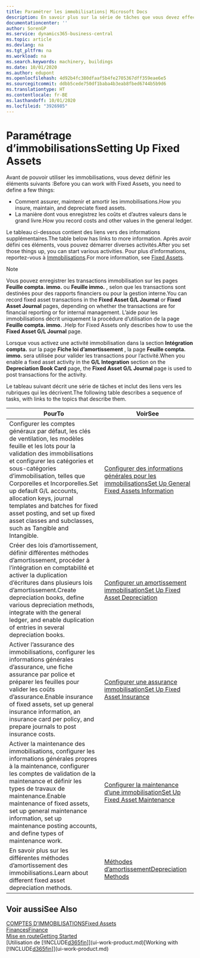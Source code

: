 ```yaml
---
title: Paramétrer les immobilisations| Microsoft Docs
description: En savoir plus sur la série de tâches que vous devez effectuer pour configurer les immobilisations, telles que les machines ou les bâtiments.
documentationcenter: ''
author: SorenGP
ms.service: dynamics365-business-central
ms.topic: article
ms.devlang: na
ms.tgt_pltfrm: na
ms.workload: na
ms.search.keywords: machinery, buildings
ms.date: 10/01/2020
ms.author: edupont
ms.openlocfilehash: 4d92b4fc380dfaaf5b4fe2705367dff359eae6e5
ms.sourcegitcommit: ddbb5cede750df1baba4b3eab8fbed6744b5b9d6
ms.translationtype: HT
ms.contentlocale: fr-BE
ms.lasthandoff: 10/01/2020
ms.locfileid: "3926985"
---
```

# <a name="setting-up-fixed-assets"></a><span data-ttu-id="9f3f0-103">Paramétrage d’immobilisations</span><span class="sxs-lookup"><span data-stu-id="9f3f0-103">Setting Up Fixed Assets</span></span>
<span data-ttu-id="9f3f0-104">Avant de pouvoir utiliser les immobilisations, vous devez définir les éléments suivants :</span><span class="sxs-lookup"><span data-stu-id="9f3f0-104">Before you can work with Fixed Assets, you need to define a few things:</span></span>  

* <span data-ttu-id="9f3f0-105">Comment assurer, maintenir et amortir les immobilisations.</span><span class="sxs-lookup"><span data-stu-id="9f3f0-105">How you insure, maintain, and depreciate fixed assets.</span></span>  
* <span data-ttu-id="9f3f0-106">La manière dont vous enregistrez les coûts et d’autres valeurs dans le grand livre.</span><span class="sxs-lookup"><span data-stu-id="9f3f0-106">How you record costs and other values in the general ledger.</span></span>  

<span data-ttu-id="9f3f0-107">Le tableau ci-dessous contient des liens vers des informations supplémentaires.</span><span class="sxs-lookup"><span data-stu-id="9f3f0-107">The table below has links to more information.</span></span> <span data-ttu-id="9f3f0-108">Après avoir défini ces éléments, vous pouvez démarrer diverses activités.</span><span class="sxs-lookup"><span data-stu-id="9f3f0-108">After you set those things up, you can start various activities.</span></span> <span data-ttu-id="9f3f0-109">Pour plus d’informations, reportez-vous à [Immobilisations](fa-manage.md).</span><span class="sxs-lookup"><span data-stu-id="9f3f0-109">For more information, see [Fixed Assets](fa-manage.md).</span></span>  

> [!NOTE]  
>   <span data-ttu-id="9f3f0-110">Vous pouvez enregistrer les transactions immobilisation sur les pages **Feuille compta. immo.** ou **Feuille immo.** , selon que les transactions sont destinées pour des rapports financiers ou pour la gestion interne.</span><span class="sxs-lookup"><span data-stu-id="9f3f0-110">You can record fixed asset transactions in the **Fixed Asset G/L Journal** or **Fixed Asset Journal** pages, depending on whether the transactions are for financial reporting or for internal management.</span></span> <span data-ttu-id="9f3f0-111">L’aide pour les immobilisations décrit uniquement la procédure d’utilisation de la page **Feuille compta. immo.** .</span><span class="sxs-lookup"><span data-stu-id="9f3f0-111">Help for Fixed Assets only describes how to use the **Fixed Asset G/L Journal** page.</span></span>  

<span data-ttu-id="9f3f0-112">Lorsque vous activez une activité immobilisation dans la section **Intégration compta.** sur la page **Fiche loi d’amortissement** , la page **Feuille compta. immo.** sera utilisée pour valider les transactions pour l’activité.</span><span class="sxs-lookup"><span data-stu-id="9f3f0-112">When you enable a fixed asset activity in the **G/L Integration** section on the **Depreciation Book Card** page, the **Fixed Asset G/L Journal** page is used to post transactions for the activity.</span></span>

<span data-ttu-id="9f3f0-113">Le tableau suivant décrit une série de tâches et inclut des liens vers les rubriques qui les décrivent.</span><span class="sxs-lookup"><span data-stu-id="9f3f0-113">The following table describes a sequence of tasks, with links to the topics that describe them.</span></span>  

| <span data-ttu-id="9f3f0-114">Pour</span><span class="sxs-lookup"><span data-stu-id="9f3f0-114">To</span></span> | <span data-ttu-id="9f3f0-115">Voir</span><span class="sxs-lookup"><span data-stu-id="9f3f0-115">See</span></span> |
| --- | --- |
| <span data-ttu-id="9f3f0-116">Configurer les comptes généraux par défaut, les clés de ventilation, les modèles feuille et les lots pour la validation des immobilisations et configurer les catégories et sous-catégories d’immobilisation, telles que Corporelles et Incorporelles.</span><span class="sxs-lookup"><span data-stu-id="9f3f0-116">Set up default G/L accounts, allocation keys, journal templates and batches for fixed asset posting, and set up fixed asset classes and subclasses, such as Tangible and Intangible.</span></span> |[<span data-ttu-id="9f3f0-117">Configurer des informations générales pour les immobilisations</span><span class="sxs-lookup"><span data-stu-id="9f3f0-117">Set Up General Fixed Assets Information</span></span>](fa-how-setup-general.md) |
| <span data-ttu-id="9f3f0-118">Créer des lois d’amortissement, définir différentes méthodes d’amortissement, procéder à l’intégration en comptabilité et activer la duplication d’écritures dans plusieurs lois d’amortissement.</span><span class="sxs-lookup"><span data-stu-id="9f3f0-118">Create depreciation books, define various depreciation methods, integrate with the general ledger, and enable duplication of entries in several depreciation books.</span></span> |[<span data-ttu-id="9f3f0-119">Configurer un amortissement immobilisation</span><span class="sxs-lookup"><span data-stu-id="9f3f0-119">Set Up Fixed Asset Depreciation</span></span>](fa-how-setup-depreciation.md) |
| <span data-ttu-id="9f3f0-120">Activer l’assurance des immobilisations, configurer les informations générales d’assurance, une fiche assurance par police et préparer les feuilles pour valider les coûts d’assurance.</span><span class="sxs-lookup"><span data-stu-id="9f3f0-120">Enable insurance of fixed assets, set up general insurance information, an insurance card per policy, and prepare journals to post insurance costs.</span></span> |[<span data-ttu-id="9f3f0-121">Configurer une assurance immobilisation</span><span class="sxs-lookup"><span data-stu-id="9f3f0-121">Set Up Fixed Asset Insurance</span></span>](fa-how-setup-insurance.md) |
| <span data-ttu-id="9f3f0-122">Activer la maintenance des immobilisations, configurer les informations générales propres à la maintenance, configurer les comptes de validation de la maintenance et définir les types de travaux de maintenance.</span><span class="sxs-lookup"><span data-stu-id="9f3f0-122">Enable maintenance of fixed assets, set up general maintenance information, set up maintenance posting accounts, and define types of maintenance work.</span></span> |[<span data-ttu-id="9f3f0-123">Configurer la maintenance d’une immobilisation</span><span class="sxs-lookup"><span data-stu-id="9f3f0-123">Set Up Fixed Asset Maintenance</span></span>](fa-how-setup-maintenance.md) |
| <span data-ttu-id="9f3f0-124">En savoir plus sur les différentes méthodes d’amortissement des immobilisations.</span><span class="sxs-lookup"><span data-stu-id="9f3f0-124">Learn about different fixed asset depreciation methods.</span></span> |[<span data-ttu-id="9f3f0-125">Méthodes d’amortissement</span><span class="sxs-lookup"><span data-stu-id="9f3f0-125">Depreciation Methods</span></span>](fa-depreciation-methods.md) |

## <a name="see-also"></a><span data-ttu-id="9f3f0-126">Voir aussi</span><span class="sxs-lookup"><span data-stu-id="9f3f0-126">See Also</span></span>
[<span data-ttu-id="9f3f0-127">COMPTES D’IMMOBILISATIONS</span><span class="sxs-lookup"><span data-stu-id="9f3f0-127">Fixed Assets</span></span>](fa-manage.md)  
[<span data-ttu-id="9f3f0-128">Finances</span><span class="sxs-lookup"><span data-stu-id="9f3f0-128">Finance</span></span>](finance.md)  
[<span data-ttu-id="9f3f0-129">Mise en route</span><span class="sxs-lookup"><span data-stu-id="9f3f0-129">Getting Started</span></span>](product-get-started.md)  
<span data-ttu-id="9f3f0-130">[Utilisation de [!INCLUDE[d365fin](includes/d365fin_md.md)]](ui-work-product.md)</span><span class="sxs-lookup"><span data-stu-id="9f3f0-130">[Working with [!INCLUDE[d365fin](includes/d365fin_md.md)]](ui-work-product.md)</span></span>
